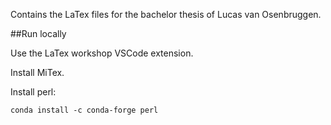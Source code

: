 Contains the LaTex files for the bachelor thesis of Lucas van Osenbruggen.

##Run locally

Use the LaTex workshop VSCode extension.

Install MiTex.

Install perl:

```conda install -c conda-forge perl```